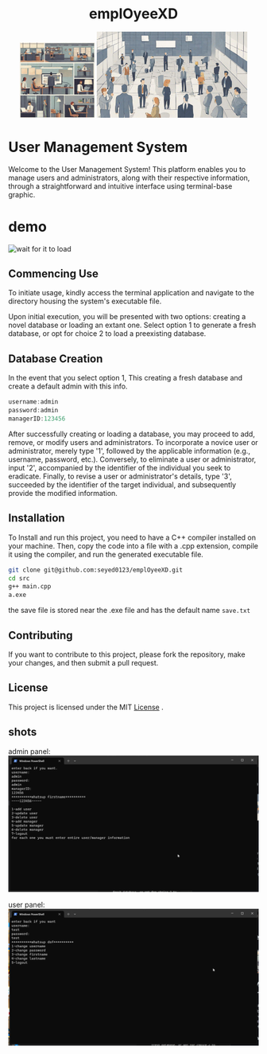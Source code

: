 <h1 align="center">emplOyeeXD</h1>
<div align="center">
<img src="shots/emplOyeeXD.jpg" width="30%">
<img src="shots/UserManagementSyst.jpg" width='60%'>
</div>

# User Management System

Welcome to the User Management System! This platform enables you to manage users and administrators, along with their respective information, through a straightforward and intuitive interface using terminal-base graphic.

# demo

![wait for it to load](shots/Rec%200018~1.gif)

## Commencing Use

To initiate usage, kindly access the terminal application and navigate to the directory housing the system's executable file.

Upon initial execution, you will be presented with two options: creating a novel database or loading an extant one. Select option 1 to generate a fresh database, or opt for choice 2 to load a preexisting database.

## Database Creation

In the event that you select option 1, This creating a fresh database and create a default admin with this info.

```c++
username:admin
password:admin
managerID:123456
```

After successfully creating or loading a database, you may proceed to add, remove, or modify users and administrators. To incorporate a novice user or administrator, merely type '1', followed by the applicable information (e.g., username, password, etc.). Conversely, to eliminate a user or administrator, input '2', accompanied by the identifier of the individual you seek to eradicate. Finally, to revise a user or administrator's details, type '3', succeeded by the identifier of the target individual, and subsequently provide the modified information.


## Installation

To Install and run this project, you need to have a C++ compiler installed on your machine. Then, copy the code into a file with a .cpp extension, compile it using the compiler, and run the generated executable file.

```bash
git clone git@github.com:seyed0123/emplOyeeXD.git
cd src
g++ main.cpp
a.exe
```

the save file is stored near the .exe file and has the default name `save.txt`

## Contributing

If you want to contribute to this project, please fork the repository, make your changes, and then submit a pull request.

## License

This project is licensed under the MIT [License](LICENSE) .

## shots

admin panel:
![](shots/Shot%200005.png)

user panel:
![](shots/Shot%200006.png)